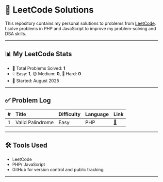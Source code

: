 # 🧠 LeetCode Solutions

This repository contains my personal solutions to problems from [LeetCode](https://leetcode.com/). I solve problems in PHP and JavaScript to improve my problem-solving and DSA skills.

---

## 📊 My LeetCode Stats

- 🔢 Total Problems Solved: **1**
- 💡 Easy: **1**, 🟡 Medium: **0**, 🔴 Hard: **0**
- 📅 Started: August 2025

---

## ✅ Problem Log

| # | Title | Difficulty | Language | Link |
|--:|:------|:-----------|:---------|:-----|
| 1 | Valid Palindrome | Easy | PHP | [🔗](https://leetcode.com/problems/valid-palindrome) |

---

## 🛠️ Tools Used

- LeetCode
- PHP/ JavaScript 
- GitHub for version control and public tracking

---
